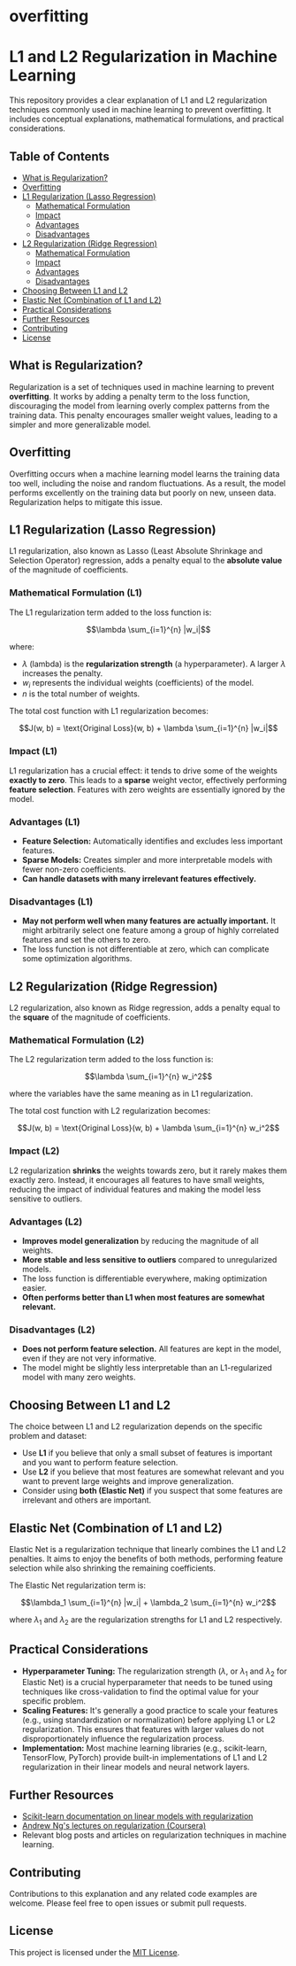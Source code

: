 # overfitting
# L1 and L2 Regularization in Machine Learning

This repository provides a clear explanation of L1 and L2 regularization techniques commonly used in machine learning to prevent overfitting. It includes conceptual explanations, mathematical formulations, and practical considerations.

## Table of Contents

* [What is Regularization?](#what-is-regularization)
* [Overfitting](#overfitting)
* [L1 Regularization (Lasso Regression)](#l1-regularization-lasso-regression)
    * [Mathematical Formulation](#mathematical-formulation-l1)
    * [Impact](#impact-l1)
    * [Advantages](#advantages-l1)
    * [Disadvantages](#disadvantages-l1)
* [L2 Regularization (Ridge Regression)](#l2-regularization-ridge-regression)
    * [Mathematical Formulation](#mathematical-formulation-l2)
    * [Impact](#impact-l2)
    * [Advantages](#advantages-l2)
    * [Disadvantages](#disadvantages-l2)
* [Choosing Between L1 and L2](#choosing-between-l1-and-l2)
* [Elastic Net (Combination of L1 and L2)](#elastic-net-combination-of-l1-and-l2)
* [Practical Considerations](#practical-considerations)
* [Further Resources](#further-resources)
* [Contributing](#contributing)
* [License](#license)

## What is Regularization?

Regularization is a set of techniques used in machine learning to prevent **overfitting**. It works by adding a penalty term to the loss function, discouraging the model from learning overly complex patterns from the training data. This penalty encourages smaller weight values, leading to a simpler and more generalizable model.

## Overfitting

Overfitting occurs when a machine learning model learns the training data too well, including the noise and random fluctuations. As a result, the model performs excellently on the training data but poorly on new, unseen data. Regularization helps to mitigate this issue.

## L1 Regularization (Lasso Regression)

L1 regularization, also known as Lasso (Least Absolute Shrinkage and Selection Operator) regression, adds a penalty equal to the **absolute value** of the magnitude of coefficients.

### Mathematical Formulation (L1)

The L1 regularization term added to the loss function is:

$$\lambda \sum_{i=1}^{n} |w_i|$$

where:

* $\lambda$ (lambda) is the **regularization strength** (a hyperparameter). A larger $\lambda$ increases the penalty.
* $w_i$ represents the individual weights (coefficients) of the model.
* $n$ is the total number of weights.

The total cost function with L1 regularization becomes:

$$J(w, b) = \text{Original Loss}(w, b) + \lambda \sum_{i=1}^{n} |w_i|$$

### Impact (L1)

L1 regularization has a crucial effect: it tends to drive some of the weights **exactly to zero**. This leads to a **sparse** weight vector, effectively performing **feature selection**. Features with zero weights are essentially ignored by the model.

### Advantages (L1)

* **Feature Selection:** Automatically identifies and excludes less important features.
* **Sparse Models:** Creates simpler and more interpretable models with fewer non-zero coefficients.
* **Can handle datasets with many irrelevant features effectively.**

### Disadvantages (L1)

* **May not perform well when many features are actually important.** It might arbitrarily select one feature among a group of highly correlated features and set the others to zero.
* The loss function is not differentiable at zero, which can complicate some optimization algorithms.

## L2 Regularization (Ridge Regression)

L2 regularization, also known as Ridge regression, adds a penalty equal to the **square** of the magnitude of coefficients.

### Mathematical Formulation (L2)

The L2 regularization term added to the loss function is:

$$\lambda \sum_{i=1}^{n} w_i^2$$

where the variables have the same meaning as in L1 regularization.

The total cost function with L2 regularization becomes:

$$J(w, b) = \text{Original Loss}(w, b) + \lambda \sum_{i=1}^{n} w_i^2$$

### Impact (L2)

L2 regularization **shrinks** the weights towards zero, but it rarely makes them exactly zero. Instead, it encourages all features to have small weights, reducing the impact of individual features and making the model less sensitive to outliers.

### Advantages (L2)

* **Improves model generalization** by reducing the magnitude of all weights.
* **More stable and less sensitive to outliers** compared to unregularized models.
* The loss function is differentiable everywhere, making optimization easier.
* **Often performs better than L1 when most features are somewhat relevant.**

### Disadvantages (L2)

* **Does not perform feature selection.** All features are kept in the model, even if they are not very informative.
* The model might be slightly less interpretable than an L1-regularized model with many zero weights.

## Choosing Between L1 and L2

The choice between L1 and L2 regularization depends on the specific problem and dataset:

* Use **L1** if you believe that only a small subset of features is important and you want to perform feature selection.
* Use **L2** if you believe that most features are somewhat relevant and you want to prevent large weights and improve generalization.
* Consider using **both (Elastic Net)** if you suspect that some features are irrelevant and others are important.

## Elastic Net (Combination of L1 and L2)

Elastic Net is a regularization technique that linearly combines the L1 and L2 penalties. It aims to enjoy the benefits of both methods, performing feature selection while also shrinking the remaining coefficients.

The Elastic Net regularization term is:

$$\lambda_1 \sum_{i=1}^{n} |w_i| + \lambda_2 \sum_{i=1}^{n} w_i^2$$

where $\lambda_1$ and $\lambda_2$ are the regularization strengths for L1 and L2 respectively.

## Practical Considerations

* **Hyperparameter Tuning:** The regularization strength ($\lambda$, or $\lambda_1$ and $\lambda_2$ for Elastic Net) is a crucial hyperparameter that needs to be tuned using techniques like cross-validation to find the optimal value for your specific problem.
* **Scaling Features:** It's generally a good practice to scale your features (e.g., using standardization or normalization) before applying L1 or L2 regularization. This ensures that features with larger values do not disproportionately influence the regularization process.
* **Implementation:** Most machine learning libraries (e.g., scikit-learn, TensorFlow, PyTorch) provide built-in implementations of L1 and L2 regularization in their linear models and neural network layers.

## Further Resources

* [Scikit-learn documentation on linear models with regularization](https://scikit-learn.org/stable/modules/linear_model.html#ridge-regression)
* [Andrew Ng's lectures on regularization (Coursera)](https://www.coursera.org/learn/machine-learning)
* Relevant blog posts and articles on regularization techniques in machine learning.

## Contributing

Contributions to this explanation and any related code examples are welcome. Please feel free to open issues or submit pull requests.

## License

This project is licensed under the [MIT License](LICENSE).
